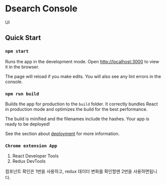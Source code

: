 # Dsearch Console

UI

## Quick Start

### `npm start`

Runs the app in the development mode.
Open [http://localhost:3000](http://localhost:3000) to view it in the browser.

The page will reload if you make edits.
You will also see any lint errors in the console.

### `npm run build`

Builds the app for production to the `build` folder.
It correctly bundles React in production mode and optimizes the build for the best performance.

The build is minified and the filenames include the hashes.
Your app is ready to be deployed!

See the section about [deployment](https://facebook.github.io/create-react-app/docs/deployment) for more information.


### `Chrome extension App`

1. React Developer Tools 
2. Redux DevTools

컴포넌트 확인은 1번을 사용하고, redux 데이터 변화를 확인할땐 2번을 사용하면됩니다.
